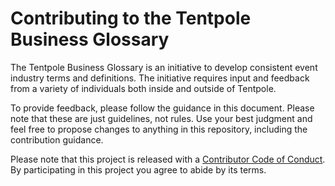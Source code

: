 # Contributing to the Tentpole Business Glossary

The Tentpole Business Glossary is an initiative to develop consistent event industry terms and definitions. The 
initiative requires input and feedback from a variety of individuals both inside and outside of Tentpole.

To provide feedback, please follow the guidance in this document. Please note that these are just guidelines, not rules.
Use your best judgment and feel free to propose changes to anything in this repository, including the contribution 
guidance.

Please note that this project is released with a [Contributor Code of Conduct](https://developer.atlassian.com/opensource/codeofconduct.html).
By participating in this project you agree to abide by its terms.